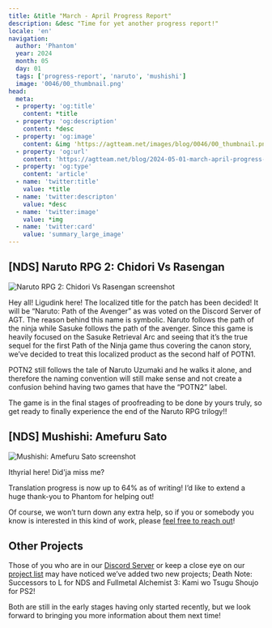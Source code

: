 ```yaml
---
title: &title "March - April Progress Report"
description: &desc "Time for yet another progress report!"
locale: 'en'
navigation:
  author: 'Phantom'
  year: 2024
  month: 05
  day: 01
  tags: ['progress-report', 'naruto', 'mushishi']
  image: '0046/00_thumbnail.png'
head:
  meta:
  - property: 'og:title'
    content: *title
  - property: 'og:description'
    content: *desc
  - property: 'og:image'
    content: &img 'https://agtteam.net/images/blog/0046/00_thumbnail.png'
  - property: 'og:url'
    content: 'https://agtteam.net/blog/2024-05-01-march-april-progress-report'
  - property: 'og:type'
    content: 'article'
  - name: 'twitter:title'
    value: *title
  - name: 'twitter:descripton'
    value: *desc
  - name: 'twitter:image'
    value: *img
  - name: 'twitter:card'
    value: 'summary_large_image'
---
```


## \[NDS\] Naruto RPG 2: Chidori Vs Rasengan

![Naruto RPG 2: Chidori Vs Rasengan screenshot](/images/blog/0046/749263994197573632_0.png)

Hey all! Ligudink here! The localized title for the patch has been decided! It will be “Naruto: Path of the Avenger” as was voted on the Discord Server of AGT. The reason behind this name is symbolic. Naruto follows the path of the ninja while Sasuke follows the path of the avenger. Since this game is heavily focused on the Sasuke Retrieval Arc and seeing that it’s the true sequel for the first Path of the Ninja game thus covering the canon story, we’ve decided to treat this localized product as the second half of POTN1.

POTN2 still follows the tale of Naruto Uzumaki and he walks it alone, and therefore the naming convention will still make sense and not create a confusion behind having two games that have the “POTN2” label.

The game is in the final stages of proofreading to be done by yours truly, so get ready to finally experience the end of the Naruto RPG trilogy!!


## \[NDS\] Mushishi: Amefuru Sato

![Mushishi: Amefuru Sato screenshot](/images/blog/0046/749263994197573632_1.png)

Ithyrial here! Did'ja miss me?

Translation progress is now up to 64% as of writing! I’d like to extend a huge thank-you to Phantom for helping out!

Of course, we won’t turn down any extra help, so if you or somebody you know is interested in this kind of work, please [feel free to reach out](https://discord.com/invite/UUF7Zbm)!


## Other Projects

Those of you who are in our [Discord Server](https://discord.com/invite/UUF7Zbm) or keep a close eye on our [project list](https://agtteam.tumblr.com/projects) may have noticed we’ve added two new projects; Death Note: Successors to L for NDS and Fullmetal Alchemist 3: Kami wo Tsugu Shoujo for PS2!

Both are still in the early stages having only started recently, but we look forward to bringing you more information about them next time!
